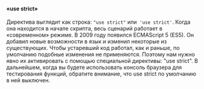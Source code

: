 #### «use strict»
Директива выглядит как строка: `"use strict"` или` 'use strict'`. Когда она находится в начале скрипта, весь сценарий работает в «современном» режиме.  В 2009 году появился ECMAScript 5 (ES5). Он добавил новые возможности в язык и изменил некоторые из существующих. Чтобы устаревший код работал, как и раньше, по умолчанию подобные изменения не применяются. Поэтому нам нужно явно их активировать с помощью специальной директивы: "use strict". В дальнейшем, когда вы будете использовать консоль браузера для тестирования функций, обратите внимание, что use strict по умолчанию в ней выключен.
